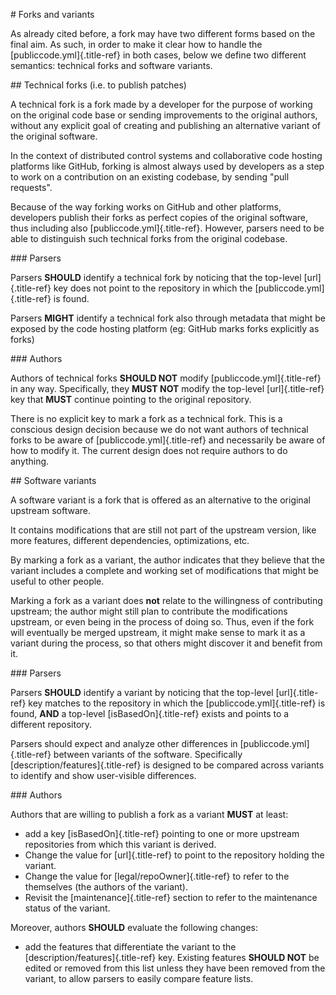 \# Forks and variants

As already cited before, a fork may have two different forms based on
the final aim. As such, in order to make it clear how to handle the
\[publiccode.yml\]{.title-ref} in both cases, below we define two
different semantics: technical forks and software variants.

\## Technical forks (i.e. to publish patches)

A technical fork is a fork made by a developer for the purpose of
working on the original code base or sending improvements to the
original authors, without any explicit goal of creating and publishing
an alternative variant of the original software.

In the context of distributed control systems and collaborative code
hosting platforms like GitHub, forking is almost always used by
developers as a step to work on a contribution on an existing codebase,
by sending \"pull requests\".

Because of the way forking works on GitHub and other platforms,
developers publish their forks as perfect copies of the original
software, thus including also \[publiccode.yml\]{.title-ref}. However,
parsers need to be able to distinguish such technical forks from the
original codebase.

\### Parsers

Parsers **SHOULD** identify a technical fork by noticing that the
top-level \[url\]{.title-ref} key does not point to the repository in
which the \[publiccode.yml\]{.title-ref} is found.

Parsers **MIGHT** identify a technical fork also through metadata that
might be exposed by the code hosting platform (eg: GitHub marks forks
explicitly as forks)

\### Authors

Authors of technical forks **SHOULD NOT** modify
\[publiccode.yml\]{.title-ref} in any way. Specifically, they **MUST
NOT** modify the top-level \[url\]{.title-ref} key that **MUST**
continue pointing to the original repository.

There is no explicit key to mark a fork as a technical fork. This is a
conscious design decision because we do not want authors of technical
forks to be aware of \[publiccode.yml\]{.title-ref} and necessarily be
aware of how to modify it. The current design does not require authors
to do anything.

\## Software variants

A software variant is a fork that is offered as an alternative to the
original upstream software.

It contains modifications that are still not part of the upstream
version, like more features, different dependencies, optimizations, etc.

By marking a fork as a variant, the author indicates that they believe
that the variant includes a complete and working set of modifications
that might be useful to other people.

Marking a fork as a variant does **not** relate to the willingness of
contributing upstream; the author might still plan to contribute the
modifications upstream, or even being in the process of doing so. Thus,
even if the fork will eventually be merged upstream, it might make sense
to mark it as a variant during the process, so that others might
discover it and benefit from it.

\### Parsers

Parsers **SHOULD** identify a variant by noticing that the top-level
\[url\]{.title-ref} key matches to the repository in which the
\[publiccode.yml\]{.title-ref} is found, **AND** a top-level
\[isBasedOn\]{.title-ref} exists and points to a different repository.

Parsers should expect and analyze other differences in
\[publiccode.yml\]{.title-ref} between variants of the software.
Specifically \[description/features\]{.title-ref} is designed to be
compared across variants to identify and show user-visible differences.

\### Authors

Authors that are willing to publish a fork as a variant **MUST** at
least:

-   add a key \[isBasedOn\]{.title-ref} pointing to one or more upstream
    repositories from which this variant is derived.
-   Change the value for \[url\]{.title-ref} to point to the repository
    holding the variant.
-   Change the value for \[legal/repoOwner\]{.title-ref} to refer to the
    themselves (the authors of the variant).
-   Revisit the \[maintenance\]{.title-ref} section to refer to the
    maintenance status of the variant.

Moreover, authors **SHOULD** evaluate the following changes:

-   add the features that differentiate the variant to the
    \[description/features\]{.title-ref} key. Existing features **SHOULD
    NOT** be edited or removed from this list unless they have been
    removed from the variant, to allow parsers to easily compare feature
    lists.
